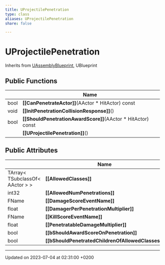 ```yaml
---
title: UProjectilePenetration
type: class
aliases: UProjectilePenetration
share: false

---
```


# UProjectilePenetration





Inherits from [UAssemblyBlueprint](/docs/SDK/Source/Classes/classUAssemblyBlueprint.md), UBlueprint

## Public Functions

|                | Name           |
| -------------- | -------------- |
| bool | **[[CanPenetrateActor]]**(AActor * HitActor) const |
| void | **[[InitPenetrationCollisionResponse]]**() |
| bool | **[[ShouldPenetrationAwardScore]]**(AActor * HitActor) const |
| | **[[UProjectilePenetration]]**() |

## Public Attributes

|                | Name           |
| -------------- | -------------- |
| TArray< TSubclassOf< AActor > > | **[[AllowedClasses]]**  |
| int32 | **[[AllowedNumPenetrations]]**  |
| FName | **[[DamageScoreEventName]]**  |
| float | **[[DamagerPerPenetrationMultiplier]]**  |
| FName | **[[KillScoreEventName]]**  |
| float | **[[PenetratableDamageMultiplier]]**  |
| bool | **[[bShouldAwardScoreOnPenetration]]**  |
| bool | **[[bShouldPenetratedChildrenOfAllowedClasses]]**  |

-------------------------------

Updated on 2023-07-04 at 02:31:00 +0200